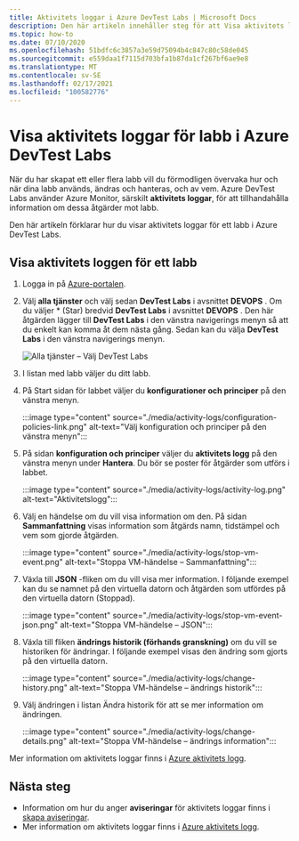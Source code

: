 ```yaml
---
title: Aktivitets loggar i Azure DevTest Labs | Microsoft Docs
description: Den här artikeln innehåller steg för att Visa aktivitets loggar för Azure DevTest Labs.
ms.topic: how-to
ms.date: 07/10/2020
ms.openlocfilehash: 51bdfc6c3857a3e59d75094b4c847c80c58de045
ms.sourcegitcommit: e559daa1f7115d703bfa1b87da1cf267bf6ae9e8
ms.translationtype: MT
ms.contentlocale: sv-SE
ms.lasthandoff: 02/17/2021
ms.locfileid: "100582776"
---
```

# <a name="view-activity-logs-for-labs-in-azure-devtest-labs"></a>Visa aktivitets loggar för labb i Azure DevTest Labs 
När du har skapat ett eller flera labb vill du förmodligen övervaka hur och när dina labb används, ändras och hanteras, och av vem. Azure DevTest Labs använder Azure Monitor, särskilt **aktivitets loggar**, för att tillhandahålla information om dessa åtgärder mot labb. 

Den här artikeln förklarar hur du visar aktivitets loggar för ett labb i Azure DevTest Labs.

## <a name="view-activity-log-for-a-lab"></a>Visa aktivitets loggen för ett labb

1. Logga in på [Azure-portalen](https://portal.azure.com).
1. Välj **alla tjänster** och välj sedan **DevTest Labs** i avsnittet **DEVOPS** . Om du väljer * (Star) bredvid **DevTest Labs** i avsnittet **DEVOPS** . Den här åtgärden lägger till **DevTest Labs** i den vänstra navigerings menyn så att du enkelt kan komma åt dem nästa gång. Sedan kan du välja **DevTest Labs** i den vänstra navigerings menyn.

    ![Alla tjänster – Välj DevTest Labs](./media/devtest-lab-create-lab/all-services-select.png)
1. I listan med labb väljer du ditt labb.
1. På Start sidan för labbet väljer du **konfigurationer och principer** på den vänstra menyn. 

    :::image type="content" source="./media/activity-logs/configuration-policies-link.png" alt-text="Välj konfiguration och principer på den vänstra menyn":::
1. På sidan **konfiguration och principer** väljer du **aktivitets logg** på den vänstra menyn under **Hantera**. Du bör se poster för åtgärder som utförs i labbet. 

    :::image type="content" source="./media/activity-logs/activity-log.png" alt-text="Aktivitetslogg":::    
1. Välj en händelse om du vill visa information om den. På sidan **Sammanfattning** visas information som åtgärds namn, tidstämpel och vem som gjorde åtgärden. 
    
    :::image type="content" source="./media/activity-logs/stop-vm-event.png" alt-text="Stoppa VM-händelse – Sammanfattning":::        
1. Växla till **JSON** -fliken om du vill visa mer information. I följande exempel kan du se namnet på den virtuella datorn och åtgärden som utfördes på den virtuella datorn (Stoppad).

    :::image type="content" source="./media/activity-logs/stop-vm-event-json.png" alt-text="Stoppa VM-händelse – JSON":::           
1. Växla till fliken **ändrings historik (förhands granskning)** om du vill se historiken för ändringar. I följande exempel visas den ändring som gjorts på den virtuella datorn. 

    :::image type="content" source="./media/activity-logs/change-history.png" alt-text="Stoppa VM-händelse – ändrings historik":::             
1. Välj ändringen i listan Ändra historik för att se mer information om ändringen. 

    :::image type="content" source="./media/activity-logs/change-details.png" alt-text="Stoppa VM-händelse – ändrings information":::             

Mer information om aktivitets loggar finns i [Azure aktivitets logg](../azure-monitor/essentials/activity-log.md).

## <a name="next-steps"></a>Nästa steg

- Information om hur du anger **aviseringar** för aktivitets loggar finns i [skapa aviseringar](create-alerts.md).
- Mer information om aktivitets loggar finns i  [Azure aktivitets logg](../azure-monitor/essentials/activity-log.md).

